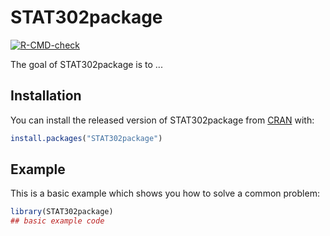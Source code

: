 # STAT302package

<!-- badges: start -->
[![R-CMD-check](https://github.com/txqtiffany/STAT302package/workflows/R-CMD-check/badge.svg)](https://github.com/txqtiffany/STAT302package/actions)
<!-- badges: end -->

The goal of STAT302package is to ...

## Installation

You can install the released version of STAT302package from [CRAN](https://CRAN.R-project.org) with:

``` r
install.packages("STAT302package")
```

## Example

This is a basic example which shows you how to solve a common problem:

``` r
library(STAT302package)
## basic example code
```

